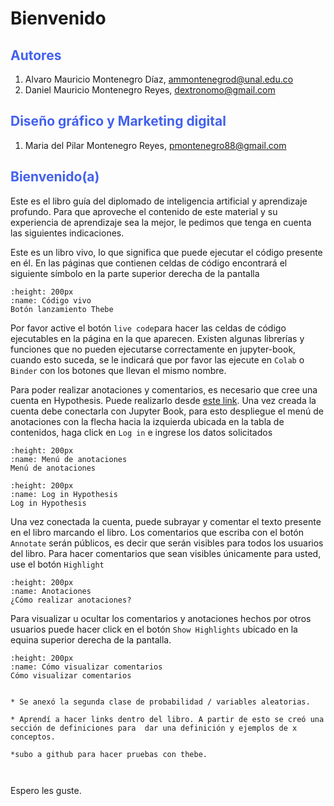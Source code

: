 #  Bienvenido

## <span style="color:#4361EE">Autores</span>

1.  Alvaro Mauricio Montenegro Díaz, ammontenegrod@unal.edu.co
2. Daniel Mauricio Montenegro Reyes, dextronomo@gmail.com

##  <span style="color:#4361EE">Diseño gráfico y Marketing digital</span>


1. Maria del Pilar Montenegro Reyes, pmontenegro88@gmail.com

##  <span style="color:#4361EE">Bienvenido(a)</span>

Este es el libro guía del diplomado de inteligencia artificial y aprendizaje profundo. Para que aproveche el contenido de este material y su experiencia de aprendizaje sea la mejor, le pedimos que tenga en cuenta las siguientes indicaciones.

Este es un libro vivo, lo que significa que puede ejecutar el código presente en él. En las páginas que contienen celdas de código encontrará el siguiente símbolo en la parte superior derecha de la pantalla 

```{figure} https://raw.githubusercontent.com/Yesenia-AriasC/PRT/master/THEBE_BOTON.png
:height: 200px
:name: Código vivo
Botón lanzamiento Thebe
```
Por favor active el botón `live code`para hacer las celdas de código ejecutables en la página en la que aparecen. Existen algunas librerías y funciones que no pueden ejecutarse correctamente en jupyter-book, cuando esto suceda, se le indicará que por favor las ejecute en `Colab` o `Binder` con los botones que llevan el mismo nombre.

Para poder realizar anotaciones y comentarios, es necesario que cree una cuenta en Hypothesis. Puede realizarlo desde [este link](https://hypothes.is/signup). Una vez creada la cuenta debe conectarla con Jupyter Book, para esto despliegue el menú de anotaciones con la flecha hacia la izquierda ubicada en la tabla de contenidos, haga click en `Log in` e ingrese los datos solicitados
```{figure} https://raw.githubusercontent.com/Yesenia-AriasC/book_pruebas/Venus/MenuAnotaci%C3%B3n.png
:height: 200px
:name: Menú de anotaciones
Menú de anotaciones
```
```{figure} https://raw.githubusercontent.com/Yesenia-AriasC/book_pruebas/Venus/Login.png
:height: 200px
:name: Log in Hypothesis
Log in Hypothesis
```

Una vez conectada la cuenta, puede subrayar y comentar el texto presente en el libro marcando el libro. Los comentarios que escriba con el botón `Annotate` serán públicos, es decir que serán visibles para todos los usuarios del libro. Para hacer comentarios que sean visibles únicamente para usted, use el botón `Highlight`
```{figure} https://raw.githubusercontent.com/Yesenia-AriasC/book_pruebas/Venus/Anotaciones.png
:height: 200px
:name: Anotaciones
¿Cómo realizar anotaciones?
```
Para visualizar u ocultar los comentarios y anotaciones hechos por otros usuarios puede hacer click en el botón `Show Highlights` ubicado en la equina superior derecha de la pantalla.


```{figure} https://raw.githubusercontent.com/Yesenia-AriasC/book_pruebas/Venus/Highlights.png
:height: 200px
:name: Cómo visualizar comentarios
Cómo visualizar comentarios
```
```{admonition} Cambios realizados

* Se anexó la segunda clase de probabilidad / variables aleatorias.

* Aprendí a hacer links dentro del libro. A partir de esto se creó una sección de definiciones para  dar una definición y ejemplos de x conceptos.

*subo a github para hacer pruebas con thebe.



```
Espero les guste.



